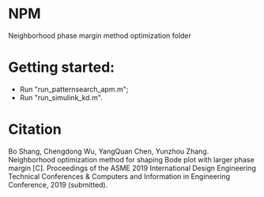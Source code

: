 # NPM
Neighborhood phase margin method optimization folder

# Getting started:
* Run "run_patternsearch_apm.m";
* Run "run_simulink_kd.m".

# Citation
Bo Shang, Chengdong Wu, YangQuan Chen, Yunzhou Zhang. Neighborhood optimization method for shaping Bode plot with larger phase margin [C]. Proceedings of the ASME 2019 International Design Engineering Technical Conferences & Computers and Information in Engineering Conference, 2019 (submitted).
